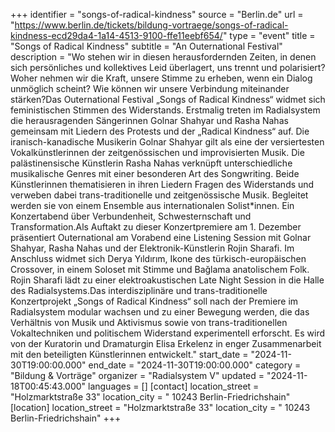 +++
identifier = "songs-of-radical-kindness"
source = "Berlin.de"
url = "https://www.berlin.de/tickets/bildung-vortraege/songs-of-radical-kindness-ecd29da4-1a14-4513-9100-ffe11eebf654/"
type = "event"
title = "Songs of Radical Kindness"
subtitle = "An Outernational Festival"
description = "Wo stehen wir in diesen herausfordernden Zeiten, in denen sich persönliches und kollektives Leid überlagert, uns trennt und polarisiert? Woher nehmen wir die Kraft, unsere Stimme zu erheben, wenn ein Dialog unmöglich scheint? Wie können wir unsere Verbindung miteinander stärken?Das Outernational Festival „Songs of Radical Kindness“ widmet sich feministischen Stimmen des Widerstands. Erstmalig treten im Radialsystem die herausragenden Sängerinnen Golnar Shahyar und Rasha Nahas gemeinsam mit Liedern des Protests und der „Radical Kindness“ auf. Die iranisch-kanadische Musikerin Golnar Shahyar gilt als eine der versiertesten Vokalkünstlerinnen der zeitgenössischen und improvisierten Musik. Die palästinensische Künstlerin Rasha Nahas verknüpft unterschiedliche musikalische Genres mit einer besonderen Art des Songwriting. Beide Künstlerinnen thematisieren in ihren Liedern Fragen des Widerstands und verweben dabei trans-traditionelle und zeitgenössische Musik. Begleitet werden sie von einem Ensemble aus internationalen Solist*innen. Ein Konzertabend über Verbundenheit, Schwesternschaft und Transformation.Als Auftakt zu dieser Konzertpremiere am 1. Dezember präsentiert Outernational am Vorabend eine Listening Session mit Golnar Shahyar, Rasha Nahas und der Elektronik-Künstlerin Rojin Sharafi. Im Anschluss widmet sich Derya Yıldırım, Ikone des türkisch-europäischen Crossover, in einem Soloset mit Stimme und Bağlama anatolischem Folk. Rojin Sharafi lädt zu einer elektroakustischen Late Night Session in die Halle des Radialsystems.Das interdisziplinäre und trans-traditionelle Konzertprojekt „Songs of Radical Kindness“ soll nach der Premiere im Radialsystem modular wachsen und zu einer Bewegung werden, die das Verhältnis von Musik und Aktivismus sowie von trans-traditionellen Vokaltechniken und politischem Widerstand experimentell erforscht. Es wird von der Kuratorin und Dramaturgin Elisa Erkelenz in enger Zusammenarbeit mit den beteiligten Künstlerinnen entwickelt."
start_date = "2024-11-30T19:00:00.000"
end_date = "2024-11-30T19:00:00.000"
category = "Bildung & Vorträge"
organizer = "Radialsystem V"
updated = "2024-11-18T00:45:43.000"
languages = []
[contact]
location_street = "Holzmarktstraße 33"
location_city = " 10243 Berlin-Friedrichshain"
[location]
location_street = "Holzmarktstraße 33"
location_city = " 10243 Berlin-Friedrichshain"
+++